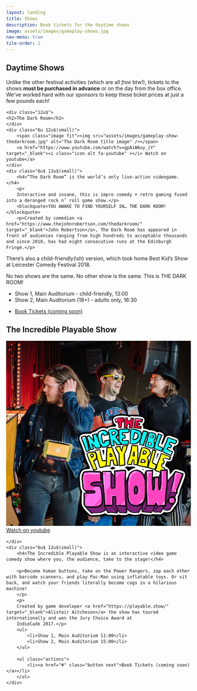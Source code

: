 ```yaml
---
layout: landing
title: Shows
description: Book tickets for the daytime shows
image: assets/images/gameplay-shows.jpg
nav-menu: true
tile-order: 1
---
```


<!-- Main -->
<div id="main" class="alt">


<!-- One -->
<section id="one">
	<div class="inner">
<!-- Content -->
<h2 id="content">Daytime Shows</h2>
<p>Unlike the other festival activities (which are all <em>free</em> btw!), tickets to the shows <strong>must be purchased in advance</strong> or on the day from the box office. We've worked hard with our sponsors to keep these ticket prices at just a few pounds each!</p>

<div class="row">
		
	<div class="12u$">
	<h2>The Dark Room</h2>
	</div>
	<div class="6u 12u$(small)">
		<span class="image fit"><img src="assets/images/gameplay-show-thedarkroom.jpg" alt="The Dark Room title image" /></span>
		<a href="https://www.youtube.com/watch?v=gpAiW6uy_iY" target="_blank"><i class="icon alt fa-youtube" ></i> Watch on youtube</a>
	</div>
	<div class="6u$ 12u$(small)">
		<h4>“The Dark Room” is the world’s only live-action videogame. </h4>
		<p>
		Interactive and insane, this is impro comedy + retro gaming fused into a deranged rock n’ roll game show.</p> 
		<blockquote>YOU AWAKE TO FIND YOURSELF IN… THE DARK ROOM!</blockquote>
		<p>Created by comedian <a href="https://www.thejohnrobertson.com/thedarkroom/" target="_blank">John Robertson</a>, The Dark Room has appeared in front of audiences ranging from high hundreds to acceptable thousands and since 2010, has had eight consecutive runs at the Edinburgh Fringe.</p>
<p>There’s also a child-friendly(ish) version, which took home Best Kid’s Show at Leicester Comedy Festival 2018.</p>
<p>No two shows are the same. No other show is the same. This is THE DARK ROOM!</p>
		<ul>
			<li>Show 1, Main Auditorium - child-friendly, 13:00</li>
			<li>Show 2, Main Auditorium (18+) - adults only, 16:30</li>
		</ul>
		<ul class="actions">
			<li><a href="#" class="button next">Book Tickets (coming soon)</a></li>
		</ul>
	</div>
	<div class="12u$">
	<h2>The Incredible Playable Show</h2>
	</div>
	<div class="6u 12u$(small)">
		<span class="image fit"><img src="assets/images/gameplay-show-theincredibleplayableshow.jpg" alt="The Incredible Playable Show" /></span>
		<a href="https://www.youtube.com/watch?v=H9hMqFkcH4o" target="_blank"><i class="icon alt fa-youtube" ></i> Watch on youtube</a>

	</div>
	<div class="6u$ 12u$(small)">
		<h4>The Incredible Playable Show is an interactive video game comedy show where you, the audience, take to the stage!</h4>

		<p>Become human buttons, take on the Power Rangers, zap each other with barcode scanners, and play Pac-Man using inflatable toys. Or sit back, and watch your friends literally become cogs in a hilarious machine! 
		</p>
		<p>
		Created by game developer <a href="https://playable.show/" target="_blank">Alistair Aitcheson</a> the show has toured internationally and won the Jury Choice Award at
		IndieCade 2017.</p>
		<ul>
			<li>Show 1, Main Auditorium 11:00</li>
			<li>Show 2, Main Auditorium 15:00</li>
		</ul>

		<ul class="actions">
			<li><a href="#" class="button next">Book Tickets (coming soon)</a></li>
		</ul>
	</div>
</div>


</div><!-- inner -->

</section>

</div>
